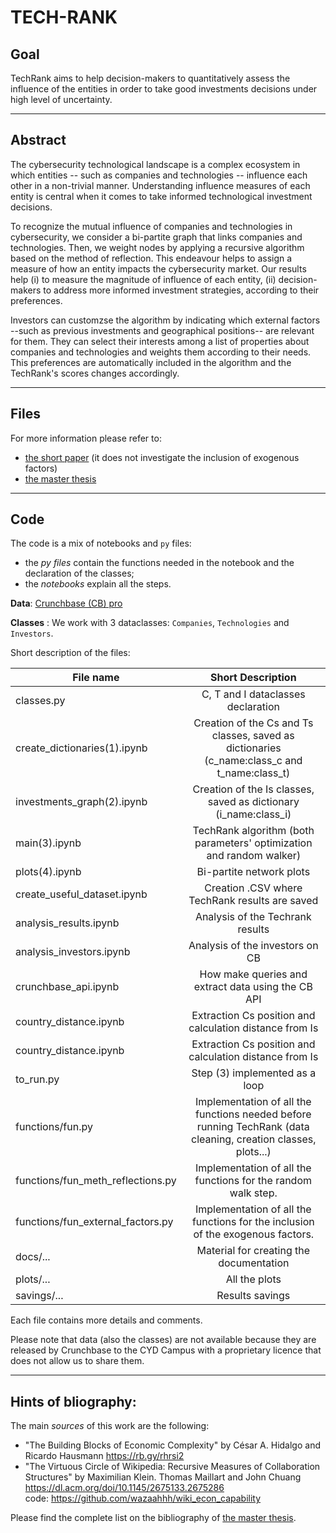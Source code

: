 TECH-RANK 
=============================================

## Goal

TechRank aims to help decision-makers to quantitatively assess the influence of the entities in order to  take good investments decisions under high level of uncertainty. 

------
## Abstract
The cybersecurity technological landscape is a complex ecosystem in which entities -- such as  companies and technologies -- influence each other in a non-trivial manner. Understanding influence measures of each entity is central when it comes to  take informed technological  investment  decisions. 

To recognize the mutual influence of companies and technologies in cybersecurity, we consider a bi-partite graph that links companies and technologies. Then, we weight nodes by applying a recursive algorithm based on the method of reflection. This endeavour helps to assign a measure of how an entity impacts the cybersecurity market. Our results help (i) to measure the magnitude of influence of each entity, (ii) decision-makers to address more informed investment strategies, according to their preferences. 

Investors can customzse the algorithm by indicating which external factors --such as previous investments and geographical positions-- are relevant for them. They can select their interests among a list of properties about companies and technologies and weights them according to their needs. This preferences are automatically included in the algorithm and the TechRank's scores changes accordingly.

------
## Files
For more information please refer to:
- [the short paper](../docs/_static/TechRank_shortpaper.pdf) (it does not investigate the inclusion of exogenous factors)
- [the master thesis](TechRank_thesis.pdf)


------
## Code

The code is a mix of notebooks and `py` files: 
- the _py files_ contain the functions needed in the notebook and the declaration of the classes;
- the _notebooks_ explain all the steps.

**Data**:
[Crunchbase (CB) pro](https://www.crunchbase.com/home)

**Classes** :
We work with 3 dataclasses: `Companies`, `Technologies` and `Investors`.


Short description of the files:

| File name        | Short Description  |  
| ------------- |:-------------:| 
| classes.py                   | C, T and I dataclasses declaration |
| create_dictionaries(1).ipynb | Creation of the Cs and Ts classes, saved as  dictionaries (c_name:class_c and t_name:class_t)| 
| investments_graph(2).ipynb   | Creation of the Is classes, saved as dictionary (i_name:class_i) |
| main(3).ipynb                | TechRank algorithm (both parameters' optimization and random walker)  |  
| plots(4).ipynb               | Bi-partite network plots      |  
| create_useful_dataset.ipynb | Creation .CSV where TechRank results are saved      |  
| analysis_results.ipynb      | Analysis of the Techrank results     |  
| analysis_investors.ipynb    | Analysis of the investors on CB      |  
| crunchbase_api.ipynb        | How make queries and extract data using the CB API      |  
|country_distance.ipynb       | Extraction Cs position and calculation distance from Is|
|country_distance.ipynb       | Extraction Cs position and calculation distance from Is|
|to_run.py                    | Step (3) implemented as a loop |
| functions/fun.py            | Implementation of all the functions needed before running TechRank (data cleaning, creation classes, plots...) |
| functions/fun_meth_reflections.py  | Implementation of all the functions for the random walk step. |
| functions/fun_external_factors.py  | Implementation of all the functions for the inclusion of the exogenous factors. |
| docs/...  | Material for creating the documentation |
| plots/... | All the plots |
| savings/... | Results savings 


Each file contains more details and comments. 

Please note that data (also the classes) are not available because they are released by Crunchbase to the CYD Campus with a proprietary licence that does not allow us to share them. 



------
## Hints of bliography:
The main *sources* of this work are the following:
- "The Building Blocks of Economic Complexity" by César A. Hidalgo and Ricardo Hausmann
https://rb.gy/rhrsi2
- "The Virtuous Circle of Wikipedia: Recursive Measures of Collaboration Structures" by Maximilian Klein. Thomas Maillart and John Chuang
https://dl.acm.org/doi/10.1145/2675133.2675286 \
code: https://github.com/wazaahhh/wiki_econ_capability

Please find the complete list on the bibliography of [the master thesis](TechRank_thesis.pdf). 

